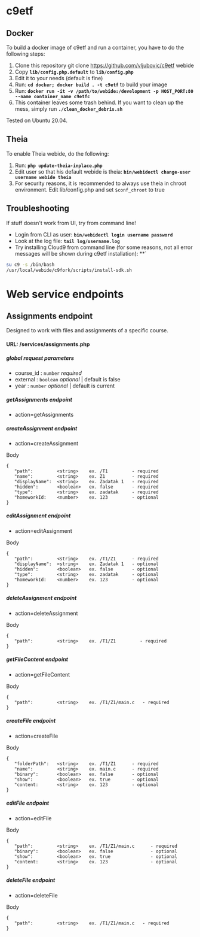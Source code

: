 # c9etf

## Docker

To build a docker image of c9etf and run a container, you have to do the following steps:

1. Clone this repository git clone https://github.com/vljubovic/c9etf webide
1. Copy **`lib/config.php.default`** to **`lib/config.php`** 
1. Edit it to your needs (default is fine)
1. Run: **`cd docker; docker build . -t c9etf`** to build your image
1. Run: **`docker run -it -v /path/to/webide:/development -p HOST_PORT:80 --name container_name c9etfc`**
1. This container leaves some trash behind. If you want to clean up the mess, simply run **`./clean_docker_debris.sh`** 
     
Tested on Ubuntu 20.04.

## Theia

To enable Theia webide, do the following:

1. Run: **`php update-theia-inplace.php`**
1. Edit user so that his default webide is theia: **`bin/webidectl change-user username webide theia`**
1. For security reasons, it is recommended to always use theia in chroot environment. Edit lib/config.php and set `$conf_chroot` to true

## Troubleshooting

If stuff doesn't work from UI, try from command line!

* Login from CLI as user: **`bin/webidectl login username password`**
* Look at the log file: **`tail log/username.log`**
* Try installing Cloud9 from command line (for some reasons, not all error messages will be shown during c9etf installation): **`
```bash
su c9 -s /bin/bash
/usr/local/webide/c9fork/scripts/install-sdk.sh
```
# Web service endpoints

## Assignments endpoint
Designed to work with files and assignments of a specific course.

#### URL: /services/assignments.php
##### global request parameters
 - course_id : ```number``` *required*
 - external : ```boolean``` *optional* | default is false
 - year : ```number``` *optional* | default is current
 
##### getAssignments endpoint
 - action=getAssignments 
##### createAssignment endpoint
 - action=createAssignment
 
 Body
 ```
 {
    "path":         <string>    ex. /T1         - required
    "name":         <string>    ex. Z1          - required
    "displayName":  <string>    ex. Zadatak 1   - required
    "hidden":       <boolean>   ex. false       - required
    "type":         <string>    ex. zadatak     - required
    "homeworkId:    <number>    ex. 123         - optional
 } 
```
##### editAssignment endpoint
 - action=editAssignment
  
 Body
 ```
 {
    "path":         <string>    ex. /T1/Z1      - required
    "displayName":  <string>    ex. Zadatak 1   - optional
    "hidden":       <boolean>   ex. false       - optional
    "type":         <string>    ex. zadatak     - optional
    "homeworkId:    <number>    ex. 123         - optional
 } 
``` 
##### deleteAssignment endpoint
 - action=deleteAssignment
   
 Body
 ```
 {
    "path":         <string>    ex. /T1/Z1         - required
 } 
```  
##### getFileContent endpoint
 - action=getFileContent
    
 Body
 ```
 {
    "path":         <string>    ex. /T1/Z1/main.c   - required
 } 
``` 
##### createFile endpoint
 - action=createFile
   
 Body
 ```
 {
    "folderPath":   <string>    ex. /T1/Z1      - required
    "name":         <string>    ex. main.c      - required
    "binary":       <boolean>   ex. false       - optional
    "show":         <boolean>   ex. true        - optional
    "content:       <string>    ex. 123         - optional
 } 
```  
##### editFile endpoint
 - action=editFile 
   
 Body
 ```
 {
    "path":         <string>    ex. /T1/Z1/main.c      - required
    "binary":       <boolean>   ex. false              - optional
    "show":         <boolean>   ex. true               - optional
    "content:       <string>    ex. 123                - optional
 } 
``` 
##### deleteFile endpoint
 - action=deleteFile
     
 Body
 ```
 {
    "path":         <string>    ex. /T1/Z1/main.c   - required
 } 
``` 